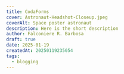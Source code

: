 ```yaml
---
title: CodaForms
cover: Astronaut-Headshot-Closeup.jpeg
coverAlt: Space poster astronaut
description: Here is the short description
author: Falconiere R. Barbosa
draft: true
date: 2025-01-19
createdAt: 20250119235054
tags:
  - blogging
---
```

